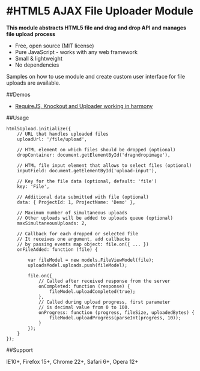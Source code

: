 #HTML5 AJAX File Uploader Module
================================

**This module abstracts HTML5 file and drag and drop API and manages file upload process**

* Free, open source (MIT license)
* Pure JavaScript - works with any web framework
* Small & lightweight
* No dependencies

Samples on how to use module and create custom user interface for file uploads are available.

##Demos

* [RequireJS, Knockout and Uploader working in harmony](http://devbridge-html5upload.azurewebsites.net/)

##Usage

    html5Upload.initialize({
        // URL that handles uploaded files
        uploadUrl: '/file/upload',
        
        // HTML element on which files should be dropped (optional)
        dropContainer: document.getElementById('dragndropimage'),

        // HTML file input element that allows to select files (optional)
        inputField: document.getElementById('upload-input'),

        // Key for the file data (optional, default: 'file')
        key: 'File',

        // Additional data submitted with file (optional)
        data: { ProjectId: 1, ProjectName: 'Demo' },

        // Maximum number of simultaneous uploads
        // Other uploads will be added to uploads queue (optional)
        maxSimultaneousUploads: 2,

        // Callback for each dropped or selected file
        // It receives one argument, add callbacks 
        // by passing events map object: file.on({ ... })
        onFileAdded: function (file) {

            var fileModel = new models.FileViewModel(file);
            uploadsModel.uploads.push(fileModel);

            file.on({
                // Called after received response from the server
                onCompleted: function (response) {
                    fileModel.uploadCompleted(true);
                },
                // Called during upload progress, first parameter
                // is decimal value from 0 to 100.
                onProgress: function (progress, fileSize, uploadedBytes) {
                    fileModel.uploadProgress(parseInt(progress, 10));
                }
            });
        }
    });


##Support

IE10+, Firefox 15+, Chrome 22+, Safari 6+, Opera 12+